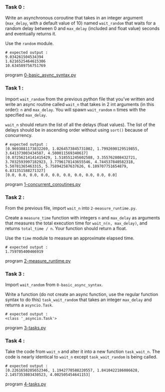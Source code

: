 ### Task 0 :

Write an asynchronous coroutine that takes in an integer argument (`max_delay`, with a default value of 10) named `wait_random` that waits for a random delay between 0 and `max_delay` (included and float value) seconds and eventually returns it.

Use the `random` module.

```
# expected output :
9.034261504534394
1.6216525464615306
10.634589756751769
```

program [0-basic_async_syntax.py](https://github.com/Mylliah/holbertonschool-web_back_end/blob/main/python_async_function/0-basic_async_syntax.py)


### Task 1 :

Import `wait_random` from the previous python file that you’ve written and write an async routine called `wait_n` that takes in 2 int arguments (in this order): `n` and `max_delay`. You will spawn `wait_random` `n` times with the specified `max_delay`.

`wait_n` should return the list of all the delays (float values). The list of the delays should be in ascending order without using `sort()` because of concurrency.

```
# expected output :
[0.9693881173832269, 1.0264573845731002, 1.7992690129519855, 3.641373003434587, 4.500011569340617]
[0.07256214141415429, 1.518551245602588, 3.355762808432721, 3.7032593997182923, 3.7796178143655546, 4.744537840582318, 5.50781365463315, 5.758942587637626, 6.109707751654879, 6.831351588271327]
[0.0, 0.0, 0.0, 0.0, 0.0, 0.0, 0.0, 0.0, 0.0, 0.0]
```

program [1-concurrent_coroutines.py](https://github.com/Mylliah/holbertonschool-web_back_end/blob/main/python_async_function/1-concurrent_coroutines.py)


### Task 2 :

From the previous file, import `wait_n` into `2-measure_runtime.py`.

Create a `measure_time` function with integers `n` and `max_delay` as arguments that measures the total execution time for `wait_n(n, max_delay)`, and returns `total_time / n`. Your function should return a float.

Use the `time` module to measure an approximate elapsed time.

```
# expected output :
1.759705400466919
```

program [2-measure_runtime.py](https://github.com/Mylliah/holbertonschool-web_back_end/blob/main/python_async_function/2-measure_runtime.py)


### Task 3 :

Import `wait_random` from `0-basic_async_syntax`.

Write a function (do not create an async function, use the regular function syntax to do this) `task_wait_random` that takes an integer `max_delay` and returns a `asyncio.Task`.

```
# expected output :
<class '_asyncio.Task'>
```

program [3-tasks.py](https://github.com/Mylliah/holbertonschool-web_back_end/blob/main/python_async_function/3-tasks.py)


### Task 4 :

Take the code from `wait_n` and alter it into a new function `task_wait_n`. The code is nearly identical to `wait_n` except `task_wait_random` is being called.

```
# expected output :
[0.2261658205652346, 1.1942770588220557, 1.8410422186086628, 2.1457353803430523, 4.002505454641153]
```

program [4-tasks.py](https://github.com/Mylliah/holbertonschool-web_back_end/blob/main/python_async_function/4-tasks.py)
